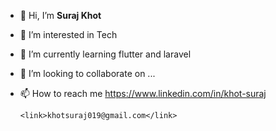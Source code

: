- 👋 Hi, I’m <b>Suraj Khot</b>
- 👀 I’m interested in Tech
- 🌱 I’m currently learning flutter and laravel
- 💞️ I’m looking to collaborate on ...
- 📫 How to reach me
      <link>https://www.linkedin.com/in/khot-suraj</link>
    
      <link>khotsuraj019@gmail.com</link>
  

